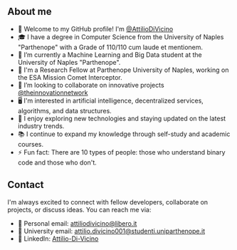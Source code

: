 ## About me

- 🎉 Welcome to my GitHub profile! I'm [@AttilioDiVicino](https://www.linkedin.com/in/attilio-di-vicino-7589b417a/)
- 🎓 I have a degree in Computer Science from the University of Naples "Parthenope" with a Grade of 110/110 cum laude et mentionem.
- 🔭 I’m currently a Machine Learning and Big Data student at the University of Naples "Parthenope".
- 🌌 I'm a Research Fellow at Parthenope University of Naples, working on the ESA Mission Comet Interceptor.
- 👯 I’m looking to collaborate on innovative projects [@theinnovationnetwork](https://www.theinnovationnetwork.it/)
- 🖥️ I'm interested in artificial intelligence, decentralized services, algorithms, and data structures.
- 🌱 I enjoy exploring new technologies and staying updated on the latest industry trends.
- 📚 I continue to expand my knowledge through self-study and academic courses.
- ⚡ Fun fact: There are 10 types of people: those who understand binary code and those who don't.

## Contact

I'm always excited to connect with fellow developers, collaborate on projects, or discuss ideas. You can reach me via:

- 📧 Personal email: attiliodivicino@libero.it
- 📧 University email: attilio.divicino001@studenti.uniparthenope.it
- 🔗 LinkedIn: [Attilio-Di-Vicino](https://www.linkedin.com/in/attilio-di-vicino-7589b417a/)
